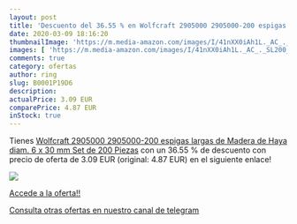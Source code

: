 ```yaml
---
layout: post
title: 'Descuento del 36.55 % en Wolfcraft 2905000 2905000-200 espigas la'
date: 2020-03-09 18:16:20
thumbnailImage: 'https://m.media-amazon.com/images/I/41nXX0iAh1L._AC_._SL200_.jpg'
images: [ 'https://m.media-amazon.com/images/I/41nXX0iAh1L._AC_._SL200_.jpg' ]
comments: true
category: ofertas
author: ring
slug: B0001P19D6
description:
actualPrice: 3.09 EUR
comparePrice: 4.87 EUR
inStock: true
---
```


Tienes [Wolfcraft 2905000 2905000-200 espigas largas  de Madera de Haya diam. 6 x 30 mm  Set de 200 Piezas](https://www.amazon.com/dp/B0001P19D6/?tag=redken08-20) con un 36.55 % de descuento con precio de oferta de 3.09 EUR (original: 4.87 EUR) en el siguiente enlace!

[![](https://m.media-amazon.com/images/I/41nXX0iAh1L._AC_._SL200_.jpg)](https://www.amazon.com/dp/B0001P19D6/?tag=redken08-20)

[Accede a la oferta!!](https://www.amazon.com/dp/B0001P19D6/?tag=redken08-20)

[Consulta otras ofertas en nuestro canal de telegram](https://t.me/s/ofertas25)

